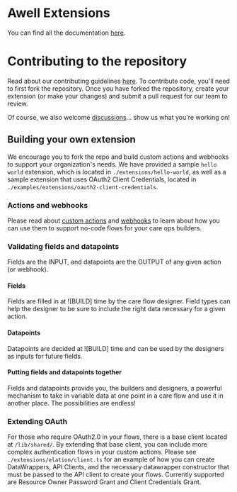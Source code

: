 # Awell Extensions

You can find all the documentation [here](https://developers.awellhealth.com/awell-extensions/docs/getting-started/what-are-awell-extensions).

# Contributing to the repository

Read about our contributing guidelines [here](https://developers.awellhealth.com/awell-extensions/docs/getting-started/contributing-guidelines). To contribute code, you'll need to first fork the repository. Once you have forked the repository, create your extension (or make your changes) and submit a pull request for our team to review.

Of course, we also welcome [discussions](https://github.com/awell-health/awell-extensions/discussions)... show us what you're working on!

## Building your own extension

We encourage you to fork the repo and build custom actions and webhooks to support your organization's needs. We have provided a sample `hello world` extension, which is located in `./extensions/hello-world`, as well as a sample extension that uses OAuth2 Client Credentials, located in `./examples/extensions/oauth2-client-credentials`.

### Actions and webhooks

Please read about [custom actions](https://developers.awellhealth.com/awell-extensions/docs/custom-actions/what-are-custom-actions) and [webhooks](https://developers.awellhealth.com/awell-extensions/docs/webhooks/what-are-webhooks) to learn about how you can use them to support no-code flows for your care ops builders.

### Validating fields and datapoints

Fields are the INPUT, and datapoints are the OUTPUT of any given action (or webhook).

#### Fields

Fields are filled in at ![BUILD] time by the care flow designer. Field types can help the designer to be sure to include the right data necessary for a given action.

#### Datapoints

Datapoints are decided at ![BUILD] time and can be used by the designers as inputs for future fields.

#### Putting fields and datapoints together

Fields and datapoints provide you, the builders and designers, a powerful mechanism to take in variable data at one point in a care flow and use it in another place. The possibilities are endless!

### Extending OAuth
For those who require OAuth2.0 in your flows, there is a base client located at `/lib/shared/`. By extending that base client, you can include more complex authentication flows in your custom actions. Please see `./extensions/elation/client.ts` for an example of how you can create DataWrappers, API Clients, and the necessary datawrapper constructor that must be passed to the API client to create your flows.
Currently supported are Resource Owner Password Grant and Client Credentials Grant.
